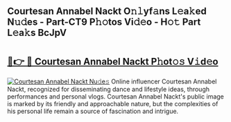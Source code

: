 ## Courtesan Annabel Nackt O𝚗𝚕yf𝚊ns L𝚎a𝚔ed N𝚞𝚍es - Part-CT9 P𝚑𝚘tos Vi𝚍𝚎o - H𝚘𝚝 Part L𝚎a𝚔s BcJpV

# <h2><a href="http://kf3m7x.oniu.top/?m=Courtesan+Annabel+Nackt">🔗👉 🔴 Courtesan Annabel Nackt P𝚑ot𝚘𝚜 V𝚒d𝚎o</a></h2>

[![Courtesan Annabel Nackt Nu𝚍e𝚜](https://i.imgur.com/0qMVB7G.gif)](http://kf3m7x.oniu.top/?m=Courtesan+Annabel+Nackt)
Online influencer Courtesan Annabel Nackt, recognized for disseminating dance and lifestyle ideas, through performances and personal vlogs. Courtesan Annabel Nackt's public image is marked by its friendly and approachable nature, but the complexities of his personal life remain a source of fascination and intrigue.  

